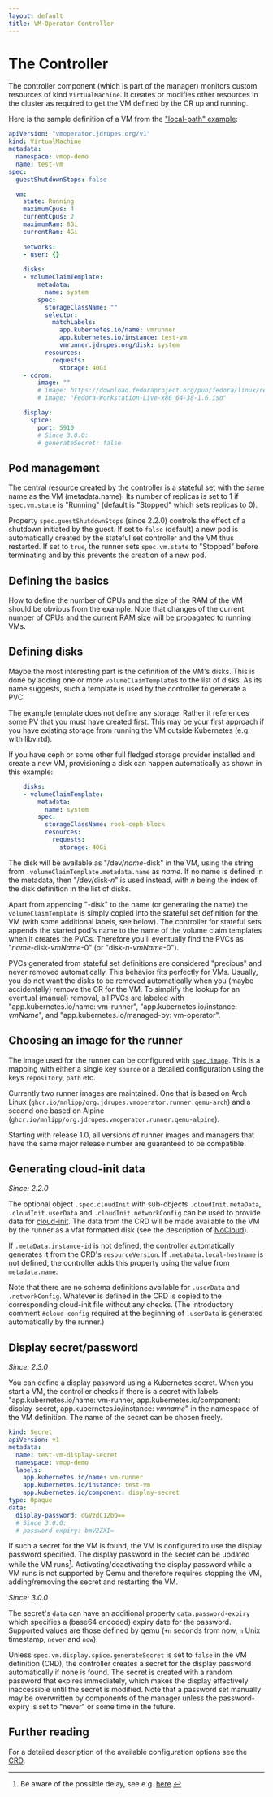 ```yaml
---
layout: default
title: VM-Operator Controller
---
```


# The Controller

The controller component (which is part of the manager) monitors 
custom resources of kind `VirtualMachine`. It creates or modifies 
other resources in the cluster as required to get the VM defined
by the CR up and running. 

Here is the sample definition of a VM from the 
["local-path" example](https://github.com/mnlipp/VM-Operator/tree/main/example/local-path):

```yaml
apiVersion: "vmoperator.jdrupes.org/v1"
kind: VirtualMachine
metadata:
  namespace: vmop-demo
  name: test-vm
spec:
  guestShutdownStops: false

  vm:
    state: Running
    maximumCpus: 4
    currentCpus: 2
    maximumRam: 8Gi
    currentRam: 4Gi
  
    networks:
    - user: {}
    
    disks:
    - volumeClaimTemplate:
        metadata:
          name: system
        spec:
          storageClassName: ""
          selector:
            matchLabels:
              app.kubernetes.io/name: vmrunner
              app.kubernetes.io/instance: test-vm
              vmrunner.jdrupes.org/disk: system
          resources:
            requests:
              storage: 40Gi
    - cdrom:
        image: ""
        # image: https://download.fedoraproject.org/pub/fedora/linux/releases/38/Workstation/x86_64/iso/Fedora-Workstation-Live-x86_64-38-1.6.iso
        # image: "Fedora-Workstation-Live-x86_64-38-1.6.iso"

    display:
      spice:
        port: 5910
        # Since 3.0.0:
        # generateSecret: false
```

## Pod management 

The central resource created by the controller is a 
[stateful set](https://kubernetes.io/docs/concepts/workloads/controllers/statefulset/)
with the same name as the VM (metadata.name). Its number of replicas is
set to 1 if `spec.vm.state` is "Running" (default is "Stopped" which sets 
replicas to 0).

Property `spec.guestShutdownStops` (since 2.2.0) controls the effect of a
shutdown initiated by the guest. If set to `false` (default) a new pod
is automatically created by the stateful set controller and the VM thus
restarted. If set to `true`, the runner sets `spec.vm.state` to "Stopped"
before terminating and by this prevents the creation of a new pod.

## Defining the basics

How to define the number of CPUs and the size of the RAM of the VM
should be obvious from the example. Note that changes of the current
number of CPUs and the current RAM size will be propagated to
running VMs.

## Defining disks

Maybe the most interesting part is the definition of the VM's disks.
This is done by adding one or more `volumeClaimTemplate`s to the
list of disks. As its name suggests, such a template is used by the
controller to generate a PVC.

The example template does not define any storage. Rather it references
some PV that you must have created first. This may be your first approach
if you have existing storage from running the VM outside Kubernetes
(e.g. with libvirtd).

If you have ceph or some other full fledged storage provider installed
and create a new VM, provisioning a disk can happen automatically
as shown in this example:

```yaml
    disks:
    - volumeClaimTemplate:
        metadata:
          name: system
        spec:
          storageClassName: rook-ceph-block
          resources:
            requests:
              storage: 40Gi
```

The disk will be available as "/dev/*name*-disk" in the VM,
using the string from `.volumeClaimTemplate.metadata.name` as *name*. 
If no name is defined in the metadata, then "/dev/disk-*n*"
is used instead, with *n* being the index of the disk 
definition in the list of disks. 

Apart from appending "-disk" to the name (or generating the name) the
`volumeClaimTemplate` is simply copied into the stateful set definition 
for the VM (with some additional labels, see below). The controller 
for stateful sets appends the started pod's name to the name of the 
volume claim templates when it creates the PVCs. Therefore you'll 
eventually find the PVCs as "*name*-disk-*vmName*-0"
(or "disk-*n*-*vmName*-0"). 

PVCs generated from stateful set definitions are considered "precious"
and never removed automatically. This behavior fits perfectly for VMs.
Usually, you do not want the disks to be removed automatically when
you (maybe accidentally) remove the CR for the VM. To simplify the lookup
for an eventual (manual) removal, all PVCs are labeled with 
"app.kubernetes.io/name: vm-runner", "app.kubernetes.io/instance: *vmName*",
and "app.kubernetes.io/managed-by: vm-operator".

## Choosing an image for the runner

The image used for the runner can be configured with 
[`spec.image`](https://github.com/mnlipp/VM-Operator/blob/7e094e720b7b59a5e50f4a9a4ad29a6000ec76e6/deploy/crds/vms-crd.yaml#L19).
This is a mapping with either a single key `source` or a detailed
configuration using the keys `repository`, `path` etc.

Currently two runner images are maintained. One that is based on 
Arch Linux (`ghcr.io/mnlipp/org.jdrupes.vmoperator.runner.qemu-arch`) and a 
second one based on Alpine (`ghcr.io/mnlipp/org.jdrupes.vmoperator.runner.qemu-alpine`).

Starting with release 1.0, all versions of runner images and managers 
that have the same major release number are guaranteed to be compatible.

## Generating cloud-init data

*Since: 2.2.0* 

The optional object `.spec.cloudInit` with sub-objects `.cloudInit.metaData`,
`.cloudInit.userData` and `.cloudInit.networkConfig` can be used to provide 
data for
[cloud-init](https://cloudinit.readthedocs.io/en/latest/index.html).
The data from the CRD will be made available to the VM by the runner
as a vfat formatted disk (see the description of 
[NoCloud](https://cloudinit.readthedocs.io/en/latest/reference/datasources/nocloud.html)).

If `.metaData.instance-id` is not defined, the controller automatically
generates it from the CRD's `resourceVersion`. If `.metaData.local-hostname`
is not defined, the controller adds this property using the value from
`metadata.name`.

Note that there are no schema definitions available for `.userData`
and `.networkConfig`. Whatever is defined in the CRD is copied to
the corresponding cloud-init file without any checks. (The introductory
comment `#cloud-config` required at the beginning of `.userData` is
generated automatically by the runner.)

## Display secret/password

*Since: 2.3.0*

You can define a display password using a Kubernetes secret.
When you start a VM, the controller checks if there is a secret 
with labels "app.kubernetes.io/name: vm-runner, 
app.kubernetes.io/component: display-secret, 
app.kubernetes.io/instance: *vmname*" in the namespace of the
VM definition. The name of the secret can be chosen freely.

```yaml
kind: Secret
apiVersion: v1
metadata:
  name: test-vm-display-secret
  namespace: vmop-demo
  labels:
    app.kubernetes.io/name: vm-runner
    app.kubernetes.io/instance: test-vm
    app.kubernetes.io/component: display-secret
type: Opaque
data:
  display-password: dGVzdC12bQ==
  # Since 3.0.0:
  # password-expiry: bmV2ZXI=
```

If such a secret for the VM is found, the VM is configured to use
the display password specified. The display password in the secret 
can be updated while the VM runs[^delay]. Activating/deactivating
the display password while a VM runs is not supported by Qemu and
therefore requires stopping the VM, adding/removing the secret and
restarting the VM.

[^delay]: Be aware of the possible delay, see e.g. 
    [here](https://web.archive.org/web/20240223073838/https://ahmet.im/blog/kubernetes-secret-volumes-delay/).

*Since: 3.0.0*

The secret's `data` can have an additional property `data.password-expiry` which
specifies a (base64 encoded) expiry date for the password. Supported
values are those defined by qemu (`+n` seconds from now, `n` Unix
timestamp, `never` and `now`).

Unless `spec.vm.display.spice.generateSecret` is set to `false` in the VM
definition (CRD), the controller creates a secret for the display 
password automatically if none is found. The secret is created
with a random password that expires immediately, which makes the
display effectively inaccessible until the secret is modified.
Note that a password set manually may be overwritten by components
of the manager unless the password-expiry is set to "never" or
some time in the future.

## Further reading

For a detailed description of the available configuration options see the
[CRD](https://github.com/mnlipp/VM-Operator/blob/main/deploy/crds/vms-crd.yaml).
